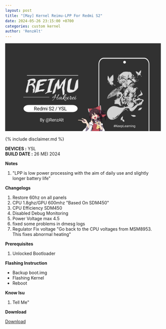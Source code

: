 ```yaml
---
layout: post
title: "[May] Kernel Reimu-LPP For Redmi S2"
date: 2024-05-26 23:15:00 +0700
categories: custom kernel
author: 'RenzAlt'
---
```

![Reimu Banner](/assets/images/banner/reimu.jpg)

{% include disclaimer.md %}

**DEVICES :** YSL<br>
**BUILD DATE :** 26 MEI 2024<br>

**Notes**
<ol>
    <li>"LPP is low power processing with the aim of daily use and slightly longer battery life"</li>
</ol>

**Changelogs**
<ol>
    <li>Restore 60hz on all panels</li>
    <li>CPU 1.8ghz/GPU 600mhz "Based On SDM450"</li>
    <li>CPU Efficiency SDM450</li>
    <li>Disabled Debug Monitoring</li>
    <li>Power Voltage max 4.5</li>
    <li>fixed some problems in dmesg logs</li>
    <li>Regulator Fix voltage "Go back to the CPU voltages from MSM8953. This fixes abnormal heating"</li>
</ol>

**Prerequisites**
<ol>
    <li>Unlocked Bootloader</li>
</ol>

**Flashing Instruction**
<ul>
    <li>Backup boot.img</li>
    <li>Flashing Kernel</li>
    <li>Reboot</li>
</ul>

**Know Isu**
<ol>
    <li>Tell Me"</li>
</ol>

**Download**

[Download](https://t.me/RenzAlt/51)




